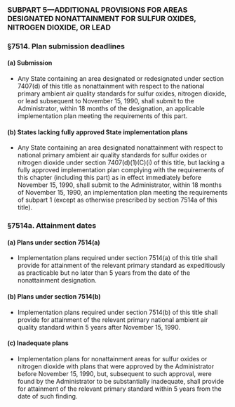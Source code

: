 ### SUBPART 5—ADDITIONAL PROVISIONS FOR AREAS DESIGNATED NONATTAINMENT FOR SULFUR OXIDES, NITROGEN DIOXIDE, OR LEAD

### §7514. Plan submission deadlines
#### (a) Submission
* Any State containing an area designated or redesignated under section 7407(d) of this title as nonattainment with respect to the national primary ambient air quality standards for sulfur oxides, nitrogen dioxide, or lead subsequent to November 15, 1990, shall submit to the Administrator, within 18 months of the designation, an applicable implementation plan meeting the requirements of this part.

#### (b) States lacking fully approved State implementation plans
* Any State containing an area designated nonattainment with respect to national primary ambient air quality standards for sulfur oxides or nitrogen dioxide under section 7407(d)(1)(C)(i) of this title, but lacking a fully approved implementation plan complying with the requirements of this chapter (including this part) as in effect immediately before November 15, 1990, shall submit to the Administrator, within 18 months of November 15, 1990, an implementation plan meeting the requirements of subpart 1 (except as otherwise prescribed by section 7514a of this title).

### §7514a. Attainment dates
#### (a) Plans under section 7514(a)
* Implementation plans required under section 7514(a) of this title shall provide for attainment of the relevant primary standard as expeditiously as practicable but no later than 5 years from the date of the nonattainment designation.

#### (b) Plans under section 7514(b)
* Implementation plans required under section 7514(b) of this title shall provide for attainment of the relevant primary national ambient air quality standard within 5 years after November 15, 1990.

#### (c) Inadequate plans
* Implementation plans for nonattainment areas for sulfur oxides or nitrogen dioxide with plans that were approved by the Administrator before November 15, 1990, but, subsequent to such approval, were found by the Administrator to be substantially inadequate, shall provide for attainment of the relevant primary standard within 5 years from the date of such finding.